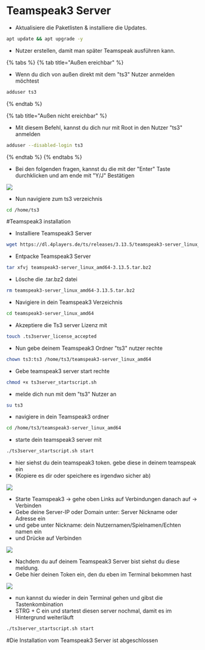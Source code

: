 # Teamspeak3 Server

* Aktualisiere die Paketlisten & installiere die Updates.

```bash
apt update && apt upgrade -y
```

* Nutzer erstellen, damit man später Teamspeak ausführen kann.

{% tabs %}
{% tab title="Außen ereichbar" %}
* Wenn du dich von außen direkt mit dem "ts3" Nutzer anmelden möchtest

```bash
adduser ts3
```

{% endtab %}

{% tab title="Außen nicht ereichbar" %}
* Mit diesem Befehl, kannst du dich nur mit Root in den Nutzer "ts3" anmelden

```bash
adduser --disabled-login ts3
```

{% endtab %}
{% endtabs %}

* Bei den folgenden fragen, kannst du die mit der "Enter" Taste durchklicken und am ende mit "Y/J" Bestätigen


![](https://bilderupload.org/image/7d9157172-adduser-ts3.png)


* Nun navigiere zum ts3 verzeichnis

```bash
cd /home/ts3
```

#Teamspeak3 installation

* Installiere Teamspeak3 Server

```bash
wget https://dl.4players.de/ts/releases/3.13.5/teamspeak3-server_linux_amd64-3.13.5.tar.bz2
```

* Entpacke Teamspeak3 Server

```bash
tar xfvj teamspeak3-server_linux_amd64-3.13.5.tar.bz2
```

* Lösche die .tar.bz2 datei

```bash
rm teamspeak3-server_linux_amd64-3.13.5.tar.bz2
```

* Navigiere in dein Teamspeak3 Verzeichnis

```bash
cd teamspeak3-server_linux_amd64
```

* Akzeptiere die Ts3 server Lizenz mit

```bash
touch .ts3server_license_accepted
```

* Nun gebe deinem Teamspeak3 Ordner "ts3" nutzer rechte

```bash
chown ts3:ts3 /home/ts3/teamspeak3-server_linux_amd64
```

* Gebe teamspeak3 server start rechte

```bash
chmod +x ts3server_startscript.sh
```

* melde dich nun mit dem "ts3" Nutzer an

```bash
su ts3
```

* navigiere in dein Teamspeak3 ordner

```bash
cd /home/ts3/teamspeak3-server_linux_amd64
```

* starte dein teamspeak3 server mit

```bash
./ts3server_startscript.sh start
```

* hier siehst du dein teamspeak3 token. gebe diese in deinem teamspeak ein
* (Kopiere es dir oder speichere es irgendwo sicher ab)


![](https://bilderupload.org/image/3eb657093-ts3-daten.png)


* Starte Teamspeak3 -> gehe oben Links auf Verbindungen danach auf -> Verbinden
* Gebe deine Server-IP oder Domain unter: Server Nickname oder Adresse ein
* und gebe unter Nickname: dein Nutzernamen/Spielnamen/Echten namen ein
* und Drücke auf Verbinden

![](https://bilderupload.org/image/ff8257054-ts3-verbinden.png)


* Nachdem du auf deinem Teamspeak3 Server bist siehst du diese meldung.
* Gebe hier deinen Token ein, den du eben im Terminal bekommen hast


![](https://bilderupload.org/image/2eac56992-token-eingeben.png)


* nun kannst du wieder in dein Terminal gehen und gibst die Tastenkombination 
* STRG + C ein und startest diesen server nochmal, damit es im Hintergrund weiterläuft

```bash
./ts3server_startscript.sh start
```

#Die Installation vom Teamspeak3 Server ist abgeschlossen
